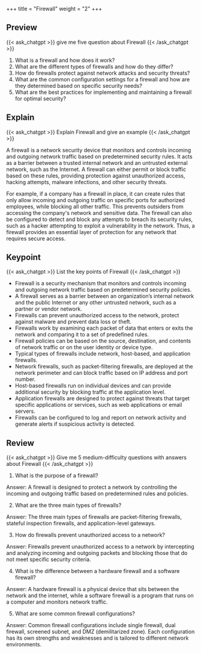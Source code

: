 +++
title = "Firewall"
weight = "2"
+++
## Preview
{{< ask_chatgpt >}}
give me five question about Firewall
{{< /ask_chatgpt >}}

1. What is a firewall and how does it work?
2. What are the different types of firewalls and how do they differ?
3. How do firewalls protect against network attacks and security threats?
4. What are the common configuration settings for a firewall and how are they determined based on specific security needs?
5. What are the best practices for implementing and maintaining a firewall for optimal security?   

## Explain
{{< ask_chatgpt >}}
Explain Firewall and give an example
{{< /ask_chatgpt >}}

A firewall is a network security device that monitors and controls incoming and outgoing network traffic based on predetermined security rules. It acts as a barrier between a trusted internal network and an untrusted external network, such as the Internet. A firewall can either permit or block traffic based on these rules, providing protection against unauthorized access, hacking attempts, malware infections, and other security threats.

For example, if a company has a firewall in place, it can create rules that only allow incoming and outgoing traffic on specific ports for authorized employees, while blocking all other traffic. This prevents outsiders from accessing the company's network and sensitive data. The firewall can also be configured to detect and block any attempts to breach its security rules, such as a hacker attempting to exploit a vulnerability in the network. Thus, a firewall provides an essential layer of protection for any network that requires secure access.   

## Keypoint
{{< ask_chatgpt >}}
List the key points of Firewall
{{< /ask_chatgpt >}}

- Firewall is a security mechanism that monitors and controls incoming and outgoing network traffic based on predetermined security policies.
- A firewall serves as a barrier between an organization’s internal network and the public Internet or any other untrusted network, such as a partner or vendor network.
- Firewalls can prevent unauthorized access to the network, protect against malware and prevent data loss or theft.
- Firewalls work by examining each packet of data that enters or exits the network and comparing it to a set of predefined rules.
- Firewall policies can be based on the source, destination, and contents of network traffic or on the user identity or device type. 
- Typical types of firewalls include network, host-based, and application firewalls.
- Network firewalls, such as packet-filtering firewalls, are deployed at the network perimeter and can block traffic based on IP address and port number.
- Host-based firewalls run on individual devices and can provide additional security by blocking traffic at the application level.
- Application firewalls are designed to protect against threats that target specific applications or services, such as web applications or email servers. 
- Firewalls can be configured to log and report on network activity and generate alerts if suspicious activity is detected.   

## Review
{{< ask_chatgpt >}}
Give me 5 medium-difficulty questions with answers about Firewall
{{< /ask_chatgpt >}}

1. What is the purpose of a firewall?

Answer: A firewall is designed to protect a network by controlling the incoming and outgoing traffic based on predetermined rules and policies.

2. What are the three main types of firewalls?

Answer: The three main types of firewalls are packet-filtering firewalls, stateful inspection firewalls, and application-level gateways.

3. How do firewalls prevent unauthorized access to a network?

Answer: Firewalls prevent unauthorized access to a network by intercepting and analyzing incoming and outgoing packets and blocking those that do not meet specific security criteria.

4. What is the difference between a hardware firewall and a software firewall?

Answer: A hardware firewall is a physical device that sits between the network and the internet, while a software firewall is a program that runs on a computer and monitors network traffic.

5. What are some common firewall configurations?

Answer: Common firewall configurations include single firewall, dual firewall, screened subnet, and DMZ (demilitarized zone). Each configuration has its own strengths and weaknesses and is tailored to different network environments.   

